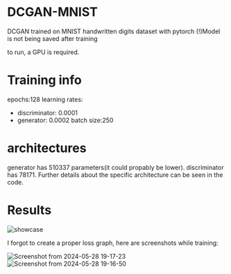 # DCGAN-MNIST
DCGAN trained on MNIST handwritten digits dataset with pytorch
(!)Model is not being saved after training

to run, a GPU is required. 

# Training info
epochs:128
learning rates:
- discriminator: 0.0001
- generator: 0.0002
batch size:250
# architectures
generator has 510337 parameters(it could propably be lower). discriminator has 78171. Further details about the specific architecture can be seen in the code.

# Results

![showcase](https://github.com/thebrownfrog/DCGAN-MNIST/assets/158177659/085bbec7-15db-4610-8046-cf20261d26cb)

I forgot to create a proper loss graph, here are screenshots while training:

![Screenshot from 2024-05-28 19-17-23](https://github.com/thebrownfrog/DCGAN-MNIST/assets/158177659/90c6ab52-c731-4aa9-8183-00950875a75f)
![Screenshot from 2024-05-28 19-16-50](https://github.com/thebrownfrog/DCGAN-MNIST/assets/158177659/9fcd6d2a-a4ff-4c9e-bf9c-d2f2d1c4784b)
